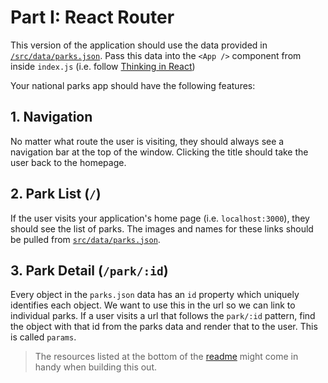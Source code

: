 # Part I: React Router

This version of the application should use the data provided in
[`/src/data/parks.json`](./src/data/parks.json). Pass this data into the `<App
/>` component from inside `index.js` (i.e. follow [Thinking in
React](https://reactjs.org/docs/thinking-in-react.html))

Your national parks app should have the following features:

## 1. Navigation

No matter what route the user is visiting, they should always see a navigation
bar at the top of the window. Clicking the title should take the user back to
the homepage.

## 2. Park List (`/`)

If the user visits your application's home page (i.e. `localhost:3000`), they
should see the list of parks. The images and names for these links should be
pulled from [`src/data/parks.json`](./src/data/parks.json).

## 3. Park Detail (`/park/:id`)

Every object in the `parks.json` data has an `id` property which uniquely
identifies each object. We want to use this in the url so we can link to
individual parks. If a user visits a url that follows the `park/:id` pattern,
find the object with that id from the parks data and render that to the user.
This is called `params`.

> The resources listed at the bottom of the [readme](README.md) might come in
> handy when building this out.
